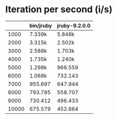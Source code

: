 # Iteration per second (i/s)

|       |bin/jruby|jruby-9.2.0.0|
|:------|:-------|:-------|
|1000   |   7.339k|   5.848k|
|2000   |   3.315k|   2.502k|
|3000   |   2.588k|   1.703k|
|4000   |   1.735k|   1.240k|
|5000   |   1.298k|  966.559|
|6000   |   1.068k|  732.143|
|7000   |  955.697|  647.944|
|8000   |  793.785|  558.707|
|9000   |  730.412|  496.433|
|10000  |  675.579|  452.664|
